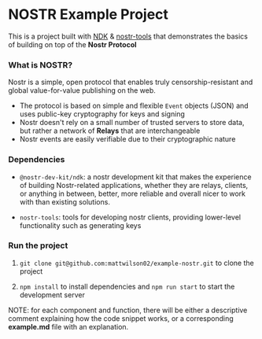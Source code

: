 # NOSTR Example Project

This is a project built with [NDK](https://github.com/nostr-dev-kit/ndk) & [nostr-tools](https://github.com/nbd-wtf/nostr-tools) that demonstrates the basics of building on top of the **Nostr Protocol**

### What is NOSTR?

Nostr is a simple, open protocol that enables truly censorship-resistant and global value-for-value publishing on the web.

- The protocol is based on simple and flexible `Event` objects (JSON) and uses public-key cryptography for keys and signing
- Nostr doesn't rely on a small number of trusted servers to store data, but rather a network of **Relays** that are interchangeable
- Nostr events are easily verifiable due to their cryptographic nature

### Dependencies

- `@nostr-dev-kit/ndk`: a nostr development kit that makes the experience of building Nostr-related applications, whether they are relays, clients, or anything in between, better, more reliable and overall nicer to work with than existing solutions.

- `nostr-tools`: tools for developing nostr clients, providing lower-level functionality such as generating keys

### Run the project

1. `git clone git@github.com:mattwilson02/example-nostr.git` to clone the project

2. `npm install` to install dependencies and `npm run start` to start the development server

NOTE: for each component and function, there will be either a descriptive comment explaining how the code snippet works, or a corresponding **example.md** file with an explanation.

